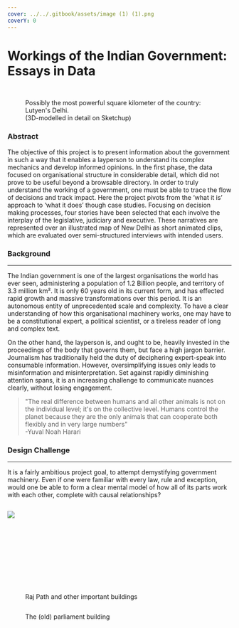 ```yaml
---
cover: ../../.gitbook/assets/image (1) (1).png
coverY: 0
---
```


# Workings of the Indian Government: Essays in Data

<figure><img src="../../.gitbook/assets/image (4).png" alt=""><figcaption></figcaption></figure>

<figure><img src="../../.gitbook/assets/image (1).png" alt=""><figcaption><p>Possibly the most powerful square kilometer of the country: Lutyen's Delhi. <br>(3D-modelled in detail on Sketchup)</p></figcaption></figure>

### Abstract

The objective of this project is to present information about the government in such a way that it enables a layperson to understand its complex mechanics and develop informed opinions. In the first phase, the data focused on organisational structure in considerable detail, which did not prove to be useful beyond a browsable directory. In order to truly understand the working of a government, one must be able to trace the flow of decisions and track impact. Here the project pivots from the ‘what it is’ approach to ‘what it does’ though case studies. Focusing on decision making processes, four stories have been selected that each involve the interplay of the legislative, judiciary and executive. These narratives are represented over an illustrated map of New Delhi as short animated clips, which are evaluated over semi-structured interviews with intended users.

### Background

***

The Indian government is one of the largest organisations the world has ever seen, administering a population of 1.2 Billion people, and territory of 3.3 million km². It is only 60 years old in its current form, and has effected rapid growth and massive transformations over this period. It is an autonomous entity of unprecedented scale and complexity. To have a clear understanding of how this organisational machinery works, one may have to be a constitutional expert, a political scientist, or a tireless reader of long and complex text.

On the other hand, the layperson is, and ought to be, heavily invested in the proceedings of the body that governs them, but face a high jargon barrier. Journalism has traditionally held the duty of deciphering expert-speak into consumable information. However, oversimplifying issues only leads to misinformation and misinterpretation. Set against rapidly diminishing attention spans, it is an increasing challenge to communicate nuances clearly, without losing engagement.

> "The real difference between humans and all other animals is not on the individual level; it's on the collective level. Humans control the planet because they are the only animals that can cooperate both flexibly and in very large numbers"\
> \-Yuval Noah Harari

### Design Challenge

***

It is a fairly ambitious project goal, to attempt demystifying government machinery. Even if one were familiar with every law, rule and exception, would one be able to form a clear mental model of how all of its parts work with each other, complete with causal relationships?

<figure><img src="../../.gitbook/assets/image (5).png" alt=""><figcaption></figcaption></figure>

![](<../../.gitbook/assets/image (7).png>)

<figure><img src="../../.gitbook/assets/image (8).png" alt=""><figcaption></figcaption></figure>

<figure><img src="../../.gitbook/assets/image (9).png" alt=""><figcaption></figcaption></figure>

<figure><img src="../../.gitbook/assets/image (12).png" alt=""><figcaption></figcaption></figure>

<figure><img src="../../.gitbook/assets/image (11).png" alt=""><figcaption></figcaption></figure>

<figure><img src="broken-reference" alt=""><figcaption></figcaption></figure>

<figure><img src="../../.gitbook/assets/image (15).png" alt=""><figcaption></figcaption></figure>

<figure><img src="../../.gitbook/assets/image (16).png" alt=""><figcaption></figcaption></figure>

<figure><img src="../../.gitbook/assets/image (17).png" alt=""><figcaption></figcaption></figure>

<figure><img src="../../.gitbook/assets/image (18).png" alt=""><figcaption></figcaption></figure>

<figure><img src="../../.gitbook/assets/image (19).png" alt=""><figcaption></figcaption></figure>

<figure><img src="../../.gitbook/assets/image (6).png" alt=""><figcaption><p>Raj Path and other important buildings</p></figcaption></figure>

<figure><img src="../../.gitbook/assets/image (1) (1).png" alt=""><figcaption><p>The (old) parliament building</p></figcaption></figure>

